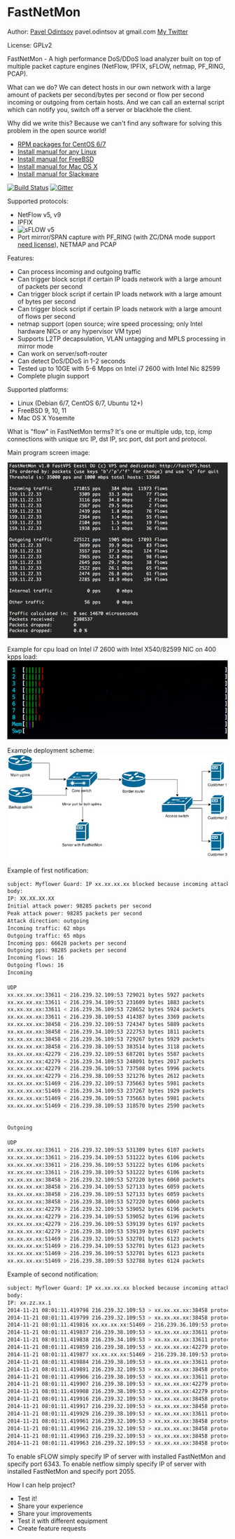 FastNetMon
===========
Author: [Pavel Odintsov](http://ru.linkedin.com/in/podintsov/) pavel.odintsov at gmail.com [My Twitter](https://twitter.com/odintsov_pavel)

License: GPLv2

FastNetMon - A high performance DoS/DDoS load analyzer built on top of multiple packet capture engines (NetFlow, IPFIX, sFLOW, netmap, PF_RING, PCAP).

What can we do? We can detect hosts in our own network with a large amount of packets per second/bytes per second or flow per second incoming or outgoing from certain hosts. And we can call an external script which can notify you, switch off a server or blackhole the client.

Why did we write this? Because we can't find any software for solving this problem in the open source world! 

- [RPM packages for CentOS 6/7](docs/INSTALL_RPM_PACKAGES.md)
- [Install manual for any Linux](docs/INSTALL.md)
- [Install manual for FreeBSD](docs/FreeBSD_INSTALL.md)
- [Install manual for Mac OS X](docs/MAC_OS_INSTALL.md)
- [Install manual for Slackware](docs/SLACKWARE_INSTALL.md)

[![Build Status](https://travis-ci.org/FastVPSEestiOu/fastnetmon.svg?branch=master)](https://travis-ci.org/FastVPSEestiOu/fastnetmon) [![Gitter](https://badges.gitter.im/Join%20Chat.svg)](https://gitter.im/FastVPSEestiOu/fastnetmon?utm_source=badge&utm_medium=badge&utm_campaign=pr-badge)

Supported protocols:
- NetFlow v5, v9
- IPFIX
- ![sFLOW](http://sflow.org/images/sflowlogo.gif) v5
- Port mirror/SPAN capture with PF_RING (with ZC/DNA mode support [need license](http://www.ntop.org/products/pf_ring/)), NETMAP and PCAP

Features:
- Can process incoming and outgoing traffic
- Can trigger block script if certain IP loads network with a large amount of packets per second
- Can trigger block script if certain IP loads network with a large amount of bytes per second
- Can trigger block script if certain IP loads network with a large amount of flows per second
- netmap support (open source; wire speed processing; only Intel hardware NICs or any hypervisor VM type)
- Supports L2TP decapsulation, VLAN untagging and MPLS processing in mirror mode 
- Can work on server/soft-router
- Can detect DoS/DDoS in 1-2 seconds
- Tested up to 10GE with 5-6 Mpps on Intel i7 2600 with Intel Nic 82599
- Complete plugin support

Supported platforms:
- Linux (Debian 6/7, CentOS 6/7, Ubuntu 12+)
- FreeBSD 9, 10, 11
- Mac OS X Yosemite 

What is "flow" in FastNetMon terms? It's one or multiple udp, tcp, icmp connections with unique src IP, dst IP, src port, dst port and protocol.

Main program screen image:

![Main screen image](docs/images/fastnetmon_screen.png)

Example for cpu load on Intel i7 2600 with Intel X540/82599 NIC on 400 kpps load:
![Cpu consumption](docs/images/fastnetmon_stats.png)

Example deployment scheme:
![Network diagramm](docs/images/network_map.png)

Example of first notification:
```bash
subject: Myflower Guard: IP xx.xx.xx.xx blocked because incoming attack with power 120613 pps
body:
IP: XX.XX.XX.XX
Initial attack power: 98285 packets per second
Peak attack power: 98285 packets per second
Attack direction: outgoing
Incoming traffic: 62 mbps
Outgoing traffic: 65 mbps
Incoming pps: 66628 packets per second
Outgoing pps: 98285 packets per second
Incoming flows: 16
Outgoing flows: 16
Incoming

UDP
xx.xx.xx.xx:33611 < 216.239.32.109:53 729021 bytes 5927 packets
xx.xx.xx.xx:33611 < 216.239.34.109:53 231609 bytes 1883 packets
xx.xx.xx.xx:33611 < 216.239.36.109:53 728652 bytes 5924 packets
xx.xx.xx.xx:33611 < 216.239.38.109:53 414387 bytes 3369 packets
xx.xx.xx.xx:38458 < 216.239.32.109:53 724347 bytes 5889 packets
xx.xx.xx.xx:38458 < 216.239.34.109:53 222753 bytes 1811 packets
xx.xx.xx.xx:38458 < 216.239.36.109:53 729267 bytes 5929 packets
xx.xx.xx.xx:38458 < 216.239.38.109:53 383514 bytes 3118 packets
xx.xx.xx.xx:42279 < 216.239.32.109:53 687201 bytes 5587 packets
xx.xx.xx.xx:42279 < 216.239.34.109:53 248091 bytes 2017 packets
xx.xx.xx.xx:42279 < 216.239.36.109:53 737508 bytes 5996 packets
xx.xx.xx.xx:42279 < 216.239.38.109:53 321276 bytes 2612 packets
xx.xx.xx.xx:51469 < 216.239.32.109:53 735663 bytes 5981 packets
xx.xx.xx.xx:51469 < 216.239.34.109:53 237267 bytes 1929 packets
xx.xx.xx.xx:51469 < 216.239.36.109:53 735663 bytes 5981 packets
xx.xx.xx.xx:51469 < 216.239.38.109:53 318570 bytes 2590 packets


Outgoing

UDP
xx.xx.xx.xx:33611 > 216.239.32.109:53 531309 bytes 6107 packets
xx.xx.xx.xx:33611 > 216.239.34.109:53 531222 bytes 6106 packets
xx.xx.xx.xx:33611 > 216.239.36.109:53 531222 bytes 6106 packets
xx.xx.xx.xx:33611 > 216.239.38.109:53 531222 bytes 6106 packets
xx.xx.xx.xx:38458 > 216.239.32.109:53 527220 bytes 6060 packets
xx.xx.xx.xx:38458 > 216.239.34.109:53 527133 bytes 6059 packets
xx.xx.xx.xx:38458 > 216.239.36.109:53 527133 bytes 6059 packets
xx.xx.xx.xx:38458 > 216.239.38.109:53 527220 bytes 6060 packets
xx.xx.xx.xx:42279 > 216.239.32.109:53 539052 bytes 6196 packets
xx.xx.xx.xx:42279 > 216.239.34.109:53 539052 bytes 6196 packets
xx.xx.xx.xx:42279 > 216.239.36.109:53 539139 bytes 6197 packets
xx.xx.xx.xx:42279 > 216.239.38.109:53 539139 bytes 6197 packets
xx.xx.xx.xx:51469 > 216.239.32.109:53 532701 bytes 6123 packets
xx.xx.xx.xx:51469 > 216.239.34.109:53 532701 bytes 6123 packets
xx.xx.xx.xx:51469 > 216.239.36.109:53 532701 bytes 6123 packets
xx.xx.xx.xx:51469 > 216.239.38.109:53 532788 bytes 6124 packets
```

Example of second notification:
```bash
subject: Myflower Guard: IP xx.xx.xx.xx blocked because incoming attack with power 120613 pps
body:
IP: xx.zz.xx.1
2014-11-21 08:01:11.419798 216.239.32.109:53 > xx.xx.xx.xx:38458 protocol: udp flags:  size: 123 bytes
2014-11-21 08:01:11.419799 216.239.32.109:53 > xx.xx.xx.xx:38458 protocol: udp flags:  size: 123 bytes
2014-11-21 08:01:11.419816 xx.xx.xx.xx:51469 > 216.239.36.109:53 protocol: udp flags:  size: 87 bytes
2014-11-21 08:01:11.419837 216.239.38.109:53 > xx.xx.xx.xx:33611 protocol: udp flags:  size: 123 bytes
2014-11-21 08:01:11.419838 216.239.34.109:53 > xx.xx.xx.xx:33611 protocol: udp flags:  size: 123 bytes
2014-11-21 08:01:11.419859 216.239.38.109:53 > xx.xx.xx.xx:42279 protocol: udp flags:  size: 123 bytes
2014-11-21 08:01:11.419877 xx.xx.xx.xx:51469 > 216.239.38.109:53 protocol: udp flags:  size: 87 bytes
2014-11-21 08:01:11.419884 216.239.38.109:53 > xx.xx.xx.xx:33611 protocol: udp flags:  size: 123 bytes
2014-11-21 08:01:11.419891 216.239.32.109:53 > xx.xx.xx.xx:38458 protocol: udp flags:  size: 123 bytes
2014-11-21 08:01:11.419906 216.239.38.109:53 > xx.xx.xx.xx:33611 protocol: udp flags:  size: 123 bytes
2014-11-21 08:01:11.419907 216.239.38.109:53 > xx.xx.xx.xx:42279 protocol: udp flags:  size: 123 bytes
2014-11-21 08:01:11.419908 216.239.38.109:53 > xx.xx.xx.xx:42279 protocol: udp flags:  size: 123 bytes
2014-11-21 08:01:11.419916 216.239.32.109:53 > xx.xx.xx.xx:38458 protocol: udp flags:  size: 123 bytes
2014-11-21 08:01:11.419917 216.239.32.109:53 > xx.xx.xx.xx:38458 protocol: udp flags:  size: 123 bytes
2014-11-21 08:01:11.419929 216.239.38.109:53 > xx.xx.xx.xx:33611 protocol: udp flags:  size: 123 bytes
2014-11-21 08:01:11.419961 216.239.32.109:53 > xx.xx.xx.xx:38458 protocol: udp flags:  size: 123 bytes
2014-11-21 08:01:11.419962 216.239.32.109:53 > xx.xx.xx.xx:38458 protocol: udp flags:  size: 123 bytes
2014-11-21 08:01:11.419963 216.239.32.109:53 > xx.xx.xx.xx:38458 protocol: udp flags:  size: 123 bytes
2014-11-21 08:01:11.419963 216.239.32.109:53 > xx.xx.xx.xx:38458 protocol: udp flags:  size: 123 bytes
```

To enable sFLOW simply specify IP of server with installed FastNetMon and specify port 6343.
To enable netflow simply specify IP of server with installed FastNetMon and specify port 2055.

How I can help project?
- Test it! 
- Share your experience
- Share your improvements
- Test it with different equipment
- Create feature requests
